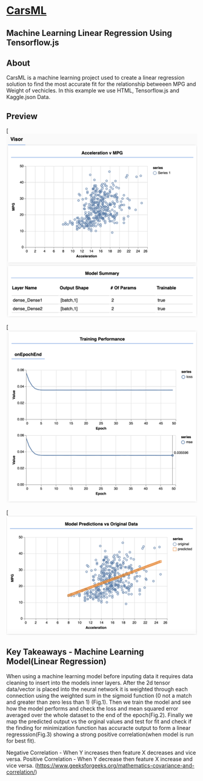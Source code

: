 # [CarsML](https://brant-777.github.io/CarsML/)

## Machine Learning Linear Regression Using Tensorflow.js

## About
CarsML is a machine learning project used to create a linear regression solution to find the most accurate fit for the  relationship betweeen MPG and Weight of vechicles. In this example we use HTML, Tensorflow.js and Kaggle.json Data.


## Preview

[![CarsML Preview](https://raw.githubusercontent.com/brant-777/CarsML/master/img/Screencapture1.png)

[![CarsML Preview](https://raw.githubusercontent.com/brant-777/CarsML/master/img/Screencapture2.png)

[![CarsML Preview](https://raw.githubusercontent.com/brant-777/CarsML/master/img/Screencapture3.png)


## Key Takeaways - Machine Learning Model(Linear Regression)

When using a machine learning model before inputing data it requires data cleaning to insert into the models inner layers. After the 2d tensor data/vector is placed into the neural network it is weighted through each connection using the weighted sum in the sigmoid function (0 not a match and greater than zero less than 1) (Fig.1). Then we train the model and see how the model performs and check the loss and mean squared error averaged over the whole dataset to the end of the epoch(Fig.2). Finally we map the predicted output vs the orginal values and test for fit and check if the finding for minimization function has accuracte output to form a linear regresssion(Fig.3) showing a strong positive correlation(when model is run for best fit).

Negative Correlation - When Y increases then feature X decreases and vice versa.
Positive Correlation - When Y decrease then feature X increase and vice versa.
(https://www.geeksforgeeks.org/mathematics-covariance-and-correlation/)
